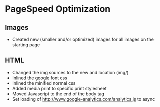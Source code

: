 # PageSpeed Optimization

## Images
* Created new (smaller and/or optimized) images for all images on the starting page

## HTML
* Changed the img sources to the new and location (img/)
* Inlined the google font css
* Inlined the minified normal css
* Added media print to specific print stylesheet
* Moved Javascript to the end of the body tag
* Set loading of http://www.google-analytics.com/analytics.js to async









